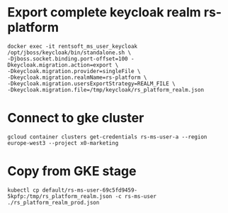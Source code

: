 # Export complete keycloak realm rs-platform

```shell
docker exec -it rentsoft_ms_user_keycloak /opt/jboss/keycloak/bin/standalone.sh \
-Djboss.socket.binding.port-offset=100 -Dkeycloak.migration.action=export \
-Dkeycloak.migration.provider=singleFile \
-Dkeycloak.migration.realmName=rs-platform \
-Dkeycloak.migration.usersExportStrategy=REALM_FILE \
-Dkeycloak.migration.file=/tmp/keycloak/rs_platform_realm.json
```

# Connect to gke cluster
```shell
gcloud container clusters get-credentials rs-ms-user-a --region europe-west3 --project x0-marketing
```

# Copy from GKE stage
```shell
kubectl cp default/rs-ms-user-69c5fd9459-5kpfp:/tmp/rs_platform_realm.json -c rs-ms-user ./rs_platform_realm_prod.json
```